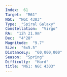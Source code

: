 ```yaml
---
Index:  61
Target:  "M61"
NGC:  "NGC 4303"
Type:  "Spiral Galaxy"
Constellation:  "Virgo"
RA:  "12h 21.9m"
Dec:  "4°28"
Magnitude:  "9.7"
Size:  "6x5.5"
DistanceLy:  "60,000,000"
Season:  "Spring"
Difficulty:  "Hard"
title: "M61: NGC 4303"
---
```

